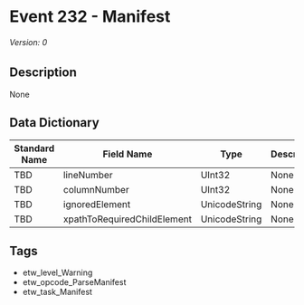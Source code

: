 # Event 232 - Manifest
###### Version: 0

## Description
None

## Data Dictionary
|Standard Name|Field Name|Type|Description|Sample Value|
|---|---|---|---|---|
|TBD|lineNumber|UInt32|None|`None`|
|TBD|columnNumber|UInt32|None|`None`|
|TBD|ignoredElement|UnicodeString|None|`None`|
|TBD|xpathToRequiredChildElement|UnicodeString|None|`None`|

## Tags
* etw_level_Warning
* etw_opcode_ParseManifest
* etw_task_Manifest